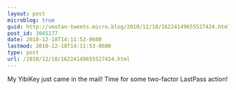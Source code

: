 ```yaml
---
layout: post
microblog: true
guid: http://vmstan-tweets.micro.blog/2010/12/18/16224149655527424.html
post_id: 3045177
date: 2010-12-18T14:11:53-0600
lastmod: 2010-12-18T14:11:53-0600
type: post
url: /2010/12/18/16224149655527424.html
---
```

My YibiKey just came in the mail! Time for some two-factor LastPass action!
